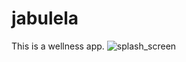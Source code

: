 # jabulela
This is a wellness app.
![splash_screen](https://github.com/HopeKenga/jabulela/blob/master/9b705af0-8f8d-42ac-884d-1a7fe53a5ec4.gif)
